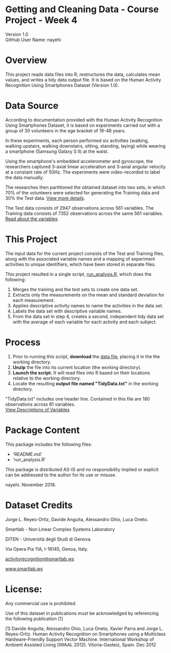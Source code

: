 # Getting and Cleaning Data - Course Project - Week 4
Version 1.0  
GitHub User Name: nayehi

# Overview
This project reads data files into R, restructures the data, calculates mean values, and writes a tidy data output file. 
It is based on the Human Activity Recognition Using Smartphones Dataset (Version 1.0). 

# Data Source
According to documentation provided with the Human Activity Recognition Using Smartphones Dataset, it is based on experiments carried out with a group of 30 volunteers in the age bracket of 19-48 years.

In these experiments, each person performed six activities (walking, walking upstairs, walking downstairs, sitting, standing, laying)
while wearing a smartphone (Samsung Galaxy S II) at the waist. 
  
Using the smartphone's embedded accelerometer and gyroscope, the researchers captured 3-axial linear acceleration and 3-axial angular
velocity at a constant rate of 50Hz. The experiments were video-recorded to label the data manually. 

The researches then partitioned the obtained dataset into two sets, in which 70% of the volunteers were selected for generating the Training data and 30% the Test data. [View more details](https://github.com/nayehi/TidyData-Project/blob/master/ExperimentDetails). 

The Test data consists of 2947 observations across 561 variables.
The Training data consists of 7352 observations across the same 561 variables.
[Read about the variables](https://github.com/nayehi/TidyData-Project/blob/master/Features.md).


# This Project
The input data for the current project consists of the Test and Training files, along with the associated variable names and a mapping of experiment activities to unique identifiers, which have been stored in separate files.

This project resulted in a single script, [run_analysis.R](https://github.com/nayehi/TidyData-Project/blob/master/run_analysis.R), which does the following:
1) Merges the training and the test sets to create one data set.
2) Extracts only the measurements on the mean and standard deviation for each measurement.
3) Applies descriptive activity names to name the activities in the data set.
4) Labels the data set with descriptive variable names.
5) From the data set in step 4, creates a second, independent tidy data set with the average of each variable for each activity and 
each subject.

# Process
1) Prior to running this script, **download** the [data file](https://d396qusza40orc.cloudfront.net/getdata%2Fprojectfiles%2FUCI%20HAR%20Dataset.zip), placing it in the the working directory. 
2) **Unzip** the file into its current location (the working directory).
3) **Launch the script.** It will read files into R based on their locations relative to the working directory.
4) Locate the resulting **output file named "TidyData.txt"** in the working directory.

"TidyData.txt" includes one header line. Contained in this file are 180 observations across 81 variables.  
[View Descriptions of Variables](https://github.com/nayehi/TidyData-Project/blob/master/Variables)

# Package Content
This package includes the following files:
- 'README.md'
- 'run_analysis.R'

This package is distributed AS-IS and no responsibility implied or explicit can be addressed to the author for its use or misuse.

nayehi. November 2018. 

# Dataset Credits
Jorge L. Reyes-Ortiz, Davide Anguita, Alessandro Ghio, Luca Oneto.  

Smartlab - Non Linear Complex Systems Laboratory  

DITEN - Università degli Studi di Genova. 

Via Opera Pia 11A, I-16145, Genoa, Italy.  

activityrecognition@smartlab.ws  

www.smartlab.ws  

# License:

Any commercial use is prohibited.

Use of this dataset in publications must be acknowledged by referencing the following publication [1] 

[1] Davide Anguita, Alessandro Ghio, Luca Oneto, Xavier Parra and Jorge L. Reyes-Ortiz. Human Activity Recognition on 
Smartphones using a Multiclass Hardware-Friendly Support Vector Machine. 
International Workshop of Ambient Assisted Living (IWAAL 2012). Vitoria-Gasteiz, Spain. Dec 2012


